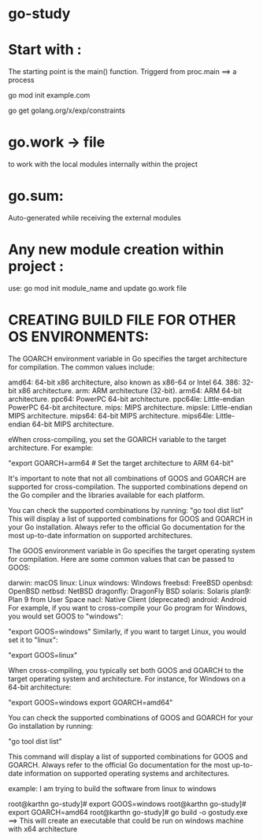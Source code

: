 # go-study


Start with :
===========
The starting point is the main() function. Triggerd from proc.main ==> a process

go mod init example.com 

go get golang.org/x/exp/constraints 

go.work -> file
===============
to work with the local modules internally within the project

go.sum:
=======
Auto-generated while receiving the external modules


Any new module creation within project :
=======================================

use: go mod init module_name
and update go.work file


CREATING BUILD FILE FOR OTHER OS ENVIRONMENTS:
===============================================

The GOARCH environment variable in Go specifies the target architecture for compilation. The common values include:

amd64: 64-bit x86 architecture, also known as x86-64 or Intel 64.
386: 32-bit x86 architecture.
arm: ARM architecture (32-bit).
arm64: ARM 64-bit architecture.
ppc64: PowerPC 64-bit architecture.
ppc64le: Little-endian PowerPC 64-bit architecture.
mips: MIPS architecture.
mipsle: Little-endian MIPS architecture.
mips64: 64-bit MIPS architecture.
mips64le: Little-endian 64-bit MIPS architecture.


eWhen cross-compiling, you set the GOARCH variable to the target architecture. For example:

"export GOARCH=arm64  # Set the target architecture to ARM 64-bit"

It's important to note that not all combinations of GOOS and GOARCH are supported for cross-compilation. The supported combinations depend on the Go compiler and the libraries available for each platform.

You can check the supported combinations by running:
   "go tool dist list"
This will display a list of supported combinations for GOOS and GOARCH in your Go installation. Always refer to the official Go documentation for the most up-to-date information on supported architectures.


The GOOS environment variable in Go specifies the target operating system for compilation. Here are some common values that can be passed to GOOS:

darwin: macOS
linux: Linux
windows: Windows
freebsd: FreeBSD
openbsd: OpenBSD
netbsd: NetBSD
dragonfly: DragonFly BSD
solaris: Solaris
plan9: Plan 9 from User Space
nacl: Native Client (deprecated)
android: Android
For example, if you want to cross-compile your Go program for Windows, you would set GOOS to "windows":

"export GOOS=windows"
Similarly, if you want to target Linux, you would set it to "linux":

"export GOOS=linux"

When cross-compiling, you typically set both GOOS and GOARCH to the target operating system and architecture. For instance, for Windows on a 64-bit architecture:

"export GOOS=windows
export GOARCH=amd64"


You can check the supported combinations of GOOS and GOARCH for your Go installation by running:

"go tool dist list"

This command will display a list of supported combinations for GOOS and GOARCH. Always refer to the official Go documentation for the most up-to-date information on supported operating systems and architectures.



example: I am trying to build the software from linux to windows

root@karthn go-study]# export GOOS=windows
root@karthn go-study]# export GOARCH=amd64
root@karthn go-study]# go build -o gostudy.exe  ==> This will create an executable that could be run on windows machine with x64 architecture



